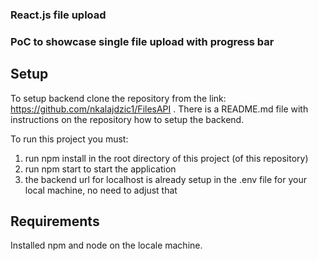### React.js file upload

### PoC to showcase single file upload with progress bar

## Setup

To setup backend clone the repository from the link: https://github.com/nkalajdzic1/FilesAPI .
There is a README.md file with instructions on the repository how to setup the backend.

To run this project you must:

1. run npm install in the root directory of this project (of this repository)
2. run npm start to start the application
3. the backend url for localhost is already setup in the .env file for your local machine, no need to adjust that

## Requirements

Installed npm and node on the locale machine.
